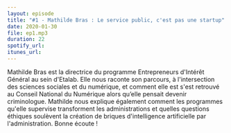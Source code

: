 ```yaml
---
layout: episode
title: "#1 - Mathilde Bras : Le service public, c'est pas une startup"
date: 2020-01-30
file: ep1.mp3
duration: 22
spotify_url:
itunes_url:
---
```


Mathilde Bras est la directrice du programme Entrepreneurs d'Intérêt Général au sein d'Etalab. Elle nous raconte son parcours, à l'intersection des sciences sociales et du numérique, et comment elle est s'est retrouvé au Conseil National du Numérique alors qu’elle pensait devenir criminologue. Mathilde nous explique également comment les programmes qu'elle supervise transforment les administrations et quelles questions éthiques soulèvent la création de briques d'intelligence artificielle par l'administration. Bonne écoute !
